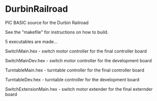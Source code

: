 # DurbinRailroad
PIC BASIC source for the Durbin Railroad

See the "makefile" for instructions on how to build.

5 executables are made...

SwitchMain.hex - switch motor controller for the final controller board

SwitchMainDev.hex - switch motor controller for the development board

TurntableMain.hex - turntable controller for the final controller board

TurntableDev.hex - turntable controller for the development board

SwitchExtensionMain.hex - switch motor extender for the final externder board

